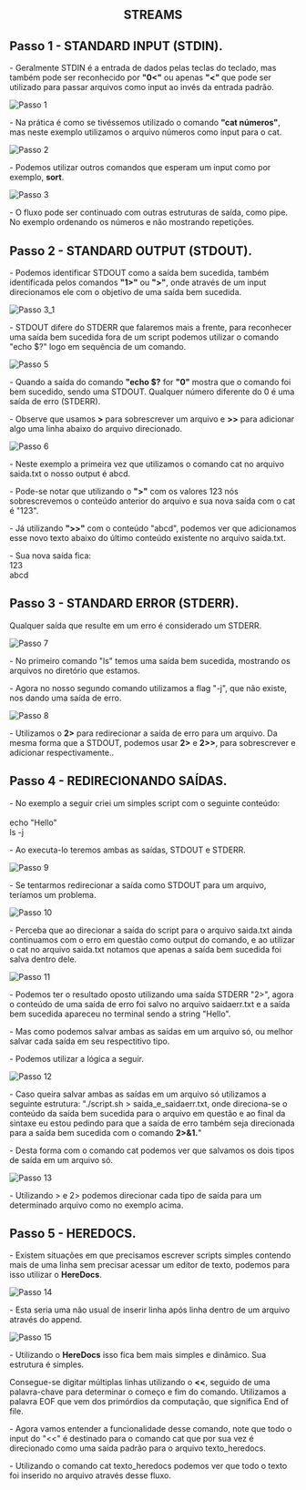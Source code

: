 <h2 p align="center" > STREAMS </h2></p>

## Passo 1 - STANDARD INPUT (STDIN).

<p> - Geralmente STDIN é a entrada de dados pelas teclas do teclado, mas também pode ser reconhecido por <b>"0<"</b> ou apenas <b>"<" </b> que pode ser utilizado para passar arquivos como input ao invés da entrada padrão.
</p>

![Passo 1](img/Passo_1.png)

<p> - Na prática é como se tivéssemos utilizado o comando <b>"cat números"</b>, mas neste exemplo utilizamos o arquivo números como input para o cat. </p>

![Passo 2](img/Passo_2.png)

<p> - Podemos utilizar outros comandos que esperam um input como por exemplo, <b>sort</b>. </p>

![Passo 3](img/Passo_3.png)

<p> - O fluxo pode ser continuado com outras estruturas de saída, como pipe. No exemplo ordenando os números e não mostrando repetições. </p>

## Passo 2 - STANDARD OUTPUT (STDOUT).

<p> - Podemos identificar STDOUT como a saída bem sucedida, também identificada pelos comandos <b>"1>"</b> ou <b>">"</b>, onde através de um input direcionamos ele com o objetivo de uma saída bem sucedida. </p>

![Passo 3_1](img/Passo_3_1.png)

<p> - STDOUT difere do STDERR que falaremos mais a frente, para reconhecer uma saída bem sucedida fora de um script podemos utilizar o comando "echo $?" logo em sequência de um comando. </p>

![Passo 5](img/Passo_5.png)

<p> - Quando a saída do comando <b>"echo $?</b> for <b>"0"</b> mostra que o comando foi bem sucedido, sendo uma STDOUT. Qualquer número diferente do 0 é uma saída de erro (STDERR). </p>

<p> - Observe que usamos <b>></b> para sobrescrever um arquivo e <b>>></b> para adicionar algo uma linha abaixo do arquivo direcionado. </p>

![Passo 6](img/Passo_6.png)

<p> - Neste exemplo a primeira vez que utilizamos o comando cat no arquivo saida.txt o nosso output é abcd. </p>

<p> - Pode-se notar que utilizando o <b>">"</b> com os valores 123 nós sobrescrevemos o conteúdo anterior do arquivo e sua nova saída com o cat é "123".</p>

<p> - Já utilizando <b>">>"</b> com o conteúdo "abcd", podemos ver que adicionamos esse novo texto abaixo do último conteúdo existente no arquivo saida.txt.
<p> - Sua nova saída fica: <br>123<br>abcd<br></p>

## Passo 3 - STANDARD ERROR (STDERR).

<p> Qualquer saída que resulte em um erro é considerado um STDERR. </p>

![Passo 7](img/Passo_7.png)

<p> - No primeiro comando "ls" temos uma saída bem sucedida, mostrando os arquivos no diretório que estamos. </p>
<p> - Agora no nosso segundo comando utilizamos a flag "-j", que não existe, nos dando uma saída de erro. </p>

![Passo 8](img/Passo_8.png)

<p> - Utilizamos o <b>2></b> para redirecionar a saída de erro para um arquivo. Da mesma forma que a STDOUT, podemos usar <b>2></b> e <b>2>></b>, para sobrescrever e adicionar respectivamente.. </p>

## Passo 4 - REDIRECIONANDO SAÍDAS.

<p> - No exemplo a seguir criei um simples script com o seguinte conteúdo: <br><br>
echo "Hello"<br>
ls -j<br> </p>

<p> - Ao executa-lo teremos ambas as saídas, STDOUT e STDERR. </p>

![Passo 9](img/Passo_9.png)

<p> - Se tentarmos redirecionar a saída como STDOUT para um arquivo, teríamos um problema. </p>

![Passo 10](img/Passo_10.png)

<p> - Perceba que ao direcionar a saída do script para o arquivo saida.txt ainda continuamos com o erro em questão como output do comando, e ao utilizar o cat no arquivo saida.txt notamos que apenas a saída bem sucedida foi salva dentro dele. </p>

![Passo 11](img/Passo_11.png)

<p> - Podemos ter o resultado oposto utilizando uma saída STDERR "2>", agora o conteúdo de uma saída de erro foi salvo no arquivo saidaerr.txt e a saída bem sucedida apareceu no terminal sendo a string "Hello". </p>

<p> - Mas como podemos salvar ambas as saídas em um arquivo só, ou melhor salvar cada saída em seu respectitivo tipo. </p>
<p> - Podemos utilizar a lógica a seguir. </p>

![Passo 12](img/Passo_12.png)

<p> - Caso queira salvar ambas as saídas em um arquivo só utilizamos a seguinte estrutura: "./script.sh > saida_e_saidaerr.txt, onde direciona-se o conteúdo da saída bem sucedida para o arquivo em questão e ao final da sintaxe eu estou pedindo para que a saída de erro também seja direcionada para a saída bem sucedida com o comando <b>2>&1.</b>" </p>

<p> - Desta forma com o comando cat podemos ver que salvamos os dois tipos de saída em um arquivo só. </p>

![Passo 13](img/Passo_13.png)

<p> - Utilizando > e 2> podemos direcionar cada tipo de saída para um determinado arquivo como no exemplo acima. </p>

## Passo 5 - HEREDOCS.

<p> - Existem situações em que precisamos escrever scripts simples contendo mais de uma linha sem precisar acessar um editor de texto, podemos para isso utilizar o <b>HereDocs</b>. </p>

![Passo 14](img/Passo_14.png)

<p> - Esta seria uma não usual de inserir linha após linha dentro de um arquivo através do append. </p>

![Passo 15](img/Passo_15.png)

<p> - Utilizando o <b>HereDocs</b> isso fica bem mais simples e dinâmico. Sua estrutura é simples. 
<p> Consegue-se digitar múltiplas linhas utilizando o <b><<</b>, seguido de uma palavra-chave para determinar o começo e fim do comando. Utilizamos a palavra EOF que vem dos primórdios da computação, que significa End of file. <p>

<p> - Agora vamos entender a funcionalidade desse comando, note que todo o input do "<<" é destinado para o comando cat que por sua vez é direcionado como uma saída padrão para o arquivo texto_heredocs. </p>

<p> - Utilizando o comando cat texto_heredocs podemos ver que todo o texto foi inserido no arquivo através desse fluxo. </p>